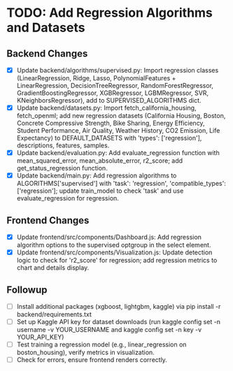 # TODO: Add Regression Algorithms and Datasets

## Backend Changes
- [x] Update backend/algorithms/supervised.py: Import regression classes (LinearRegression, Ridge, Lasso, PolynomialFeatures + LinearRegression, DecisionTreeRegressor, RandomForestRegressor, GradientBoostingRegressor, XGBRegressor, LGBMRegressor, SVR, KNeighborsRegressor), add to SUPERVISED_ALGORITHMS dict.
- [x] Update backend/datasets.py: Import fetch_california_housing, fetch_openml; add new regression datasets (California Housing, Boston, Concrete Compressive Strength, Bike Sharing, Energy Efficiency, Student Performance, Air Quality, Weather History, CO2 Emission, Life Expectancy) to DEFAULT_DATASETS with 'types': ['regression'], descriptions, features, samples.
- [x] Update backend/evaluation.py: Add evaluate_regression function with mean_squared_error, mean_absolute_error, r2_score; add get_status_regression function.
- [x] Update backend/main.py: Add regression algorithms to ALGORITHMS['supervised'] with 'task': 'regression', 'compatible_types': ['regression']; update train_model to check 'task' and use evaluate_regression for regression.

## Frontend Changes
- [x] Update frontend/src/components/Dashboard.js: Add regression algorithm options to the supervised optgroup in the select element.
- [x] Update frontend/src/components/Visualization.js: Update detection logic to check for 'r2_score' for regression; add regression metrics to chart and details display.

## Followup
- [ ] Install additional packages (xgboost, lightgbm, kaggle) via pip install -r backend/requirements.txt
- [ ] Set up Kaggle API key for dataset downloads (run kaggle config set -n username -v YOUR_USERNAME and kaggle config set -n key -v YOUR_API_KEY)
- [ ] Test training a regression model (e.g., linear_regression on boston_housing), verify metrics in visualization.
- [ ] Check for errors, ensure frontend renders correctly.
